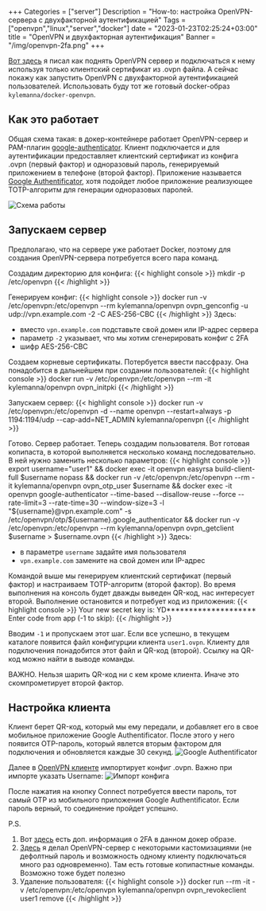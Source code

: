 +++
Categories = ["server"]
Description = "How-to: настройка OpenVPN-сервера с двухфакторной аутентификацией"
Tags = ["openvpn","linux","server","docker"]
date = "2023-01-23T02:25:24+03:00"
title = "OpenVPN и двухфакторная аутентификация"
Banner = "/img/openvpn-2fa.png"
+++

[Вот здесь](/post/install-openvpn-docker/) я писал как поднять OpenVPN сервер и подключаться к нему используя только клиентский сертификат из .ovpn файла. А сейчас покажу как запустить OpenVPN с двухфакторной аутентификацией пользователей. Использовать буду тот же готовый docker-образ `kylemanna/docker-openvpn`.

<!--more-->

## Как это работает

Общая схема такая: в докер-контейнере работает OpenVPN-сервер и PAM-плагин [google-authenticator](https://github.com/google/google-authenticator). Клиент подключается и для аутентификации предоставляет клиентский сертификат из конфига .ovpn (первый фактор) и одноразовый пароль, генерируемый приложением в телефоне (второй фактор). Приложение называется [Google Authentificator](https://ru.wikipedia.org/wiki/Google_Authenticator), хотя подойдет любое приложение реализующее TOTP-алгоритм для генерации одноразовых паролей.

![Схема работы](/img/openvpn-2fa-1.png)

## Запускаем сервер

Предполагаю, что на сервере уже работает Docker, поэтому для создания OpenVPN-сервера потребуется всего пара команд. 

Создадим директорию для конфига:
{{< highlight console >}}
mkdir -p /etc/openvpn
{{< /highlight >}}

Генерируем конфиг:
{{< highlight console >}}
docker run -v /etc/openvpn:/etc/openvpn --rm kylemanna/openvpn ovpn_genconfig -u udp://vpn.example.com -2 -C AES-256-CBC 
{{< /highlight >}}
Здесь:
* вместо `vpn.example.com` подставьте свой домен или IP-адрес сервера
* параметр `-2` указывает, что мы хотим сгенерировать конфиг с 2FA
* шифр AES-256-CBC

Создаем корневые сертификаты. Потербуется ввести пассфразу. Она понадобится в дальнейшем при создании пользователей:
{{< highlight console >}}
docker run -v /etc/openvpn:/etc/openvpn --rm -it kylemanna/openvpn ovpn_initpki
{{< /highlight >}}

Запускаем сервер:
{{< highlight console >}}
docker run -v /etc/openvpn:/etc/openvpn -d --name openvpn --restart=always -p 1194:1194/udp --cap-add=NET_ADMIN kylemanna/openvpn
{{< /highlight >}}

Готово. Сервер работает. Теперь создадим пользователя. Вот готовая копипаста, в которой выполняется несколько команд последовательно. В ней нужно заменить несколько параметров:
{{< highlight console >}}
export username="user1" &&
docker exec -it openvpn easyrsa build-client-full $username nopass &&
docker run -v /etc/openvpn:/etc/openvpn --rm -it kylemanna/openvpn ovpn_otp_user $username &&
docker exec -it openvpn google-authenticator --time-based --disallow-reuse --force --rate-limit=3 --rate-time=30 --window-size=3 -l "${username}@vpn.example.com" -s /etc/openvpn/otp/${username}.google_authenticator &&
docker run -v /etc/openvpn:/etc/openvpn --rm kylemanna/openvpn ovpn_getclient $username > $username.ovpn
{{< /highlight >}}
 Здесь:
   * в параметре `username` задайте имя пользователя
   * `vpn.example.com` замените на свой домен или IP-адрес

Командой выше мы генерируем клиентский сертификат (первый фактор) и настраиваем TOTP-алгоритм (второй фактор). Во время выполнения на консоль будет дважды выведен QR-код, наc интересует второй. Выполнение остановится и потребует код из приложения:
{{< highlight console >}}
Your new secret key is: YD********************
Enter code from app (-1 to skip):
{{< /highlight >}}

Вводим `-1` и пропускаем этот шаг. Если все успешно, в текущем каталоге появится файл конфигурции клиента `user1.ovpn`. Клиенту для подключения понадобится этот файл и QR-код (второй). Ссылку на QR-код можно найти в выводе команды.

ВАЖНО. Нельзя шарить QR-код ни с кем кроме клиента. Иначе это скомпрометирует второй фактор.

## Настройка клиента

Клиент берет QR-код, который мы ему передали, и добавляет его в свое мобильное приложение Google Authentificator. После этого у него появится OTP-пароль, который явлется вторым фактором для подключения и обновляется каждые 30 секунд.
![Google Authentificator](/img/openvpn-2fa-3.png)


Далее в [OpenVPN клиенте](https://openvpn.net/vpn-client/) импортирует конфиг .ovpn. Важно при импорте указать Username:
![Импорт конфига](/img/openvpn-2fa-2.png)

После нажатия на кнопку Connect потребуется ввести пароль, тот самый OTP из мобильного приложения Google Authentificator. Если пароль верный, то соединение пройдет успешно.

P.S.

1. Вот [здесь](https://github.com/kylemanna/docker-openvpn/blob/master/docs/otp.md) есть доп. информация о 2FA в данном докер образе.
2. [Здесь](/post/install-openvpn-docker/) я делал OpenVPN-сервер с некоторыми кастомизациями (не дефолтный пароль и возможность одному клиенту подключаться много раз одновременно). Там есть готовые копипастные команды. Возможно тоже будет полезно
3. Удаление пользователя:
{{< highlight console >}}
docker run --rm -it -v /etc/openvpn:/etc/openvpn kylemanna/openvpn ovpn_revokeclient user1 remove
{{< /highlight >}}
